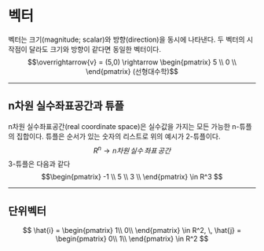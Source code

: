 # 벡터
벡터는 크기(magnitude; scalar)와 방향(direction)을 동시에 나타낸다.
두 벡터의 시작점이 달라도 크기와 방향이 같다면 동일한 벡터이다.
$$\overrightarrow{v} = (5,0) \rightarrow 
\begin{pmatrix}
5 \\
0 \\
\end{pmatrix}
(선형대수학)$$

---
## n차원 실수좌표공간과 튜플
n차원 실수좌표공간(real coordinate space)은 실수값을 가지는 모든 가능한 n-튜플의 집합이다.
튜플은 순서가 있는 숫자의 리스트로 위의 예시가 2-튜플이다.
$$R^n \rightarrow n차원 \,실수 \,좌표 \,공간$$
3-튜플은 다음과 같다
$$\begin{pmatrix}
-1 \\
5 \\
3 \\
\end{pmatrix}
\in R^3
$$

---
## 단위벡터
$$ \hat{i} = 
\begin{pmatrix}
1\\
0\\
\end{pmatrix}
\in R^2, \,
\hat{j} = 
\begin{pmatrix}
0\\
1\\
\end{pmatrix}
\in R^2
$$
